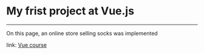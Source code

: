 # My frist project at Vue.js
***


On this page, an online store selling socks was implemented

link: [Vue course](https://www.vuemastery.com/courses/intro-to-vue-js/vue-instance)